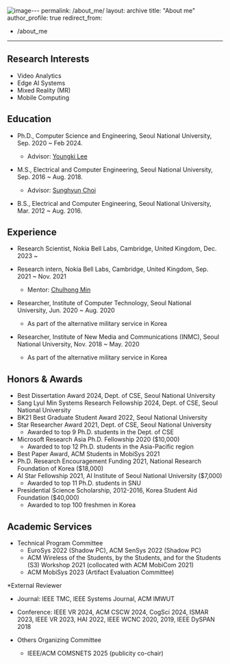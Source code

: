 ![image](https://github.com/JuheonYi/JuheonYi.github.io/assets/37010863/debaf441-9ec2-437c-8135-3fb8d08816a1)---
permalink: /about_me/
layout: archive
title: "About me"
author_profile: true
redirect_from: 
  - /about_me
---

## Research Interests

* Video Analytics
* Edge AI Systems
* Mixed Reality (MR)
* Mobile Computing

## Education
* Ph.D., Computer Science and Engineering, Seoul National University, Sep. 2020 ~ Feb 2024.
  * Advisor: [Youngki Lee](http://youngkilee.blogspot.com/) 

* M.S., Electrical and Computer Engineering, Seoul National University, Sep. 2016 ~ Aug. 2018.
  * Advisor: [Sunghyun Choi](https://sites.google.com/view/sunghyun-chois-home) 

* B.S., Electrical and Computer Engineering, Seoul National University, Mar. 2012 ~ Aug. 2016.

## Experience
* Research Scientist, Nokia Bell Labs, Cambridge, United Kingdom, Dec. 2023 ~ 

* Research intern, Nokia Bell Labs, Cambridge, United Kingdom, Sep. 2021 ~ Nov. 2021
  * Mentor: [Chulhong Min](http://chulhongmin.com/)

* Researcher, Institute of Computer Technology, Seoul National University, Jun. 2020 ~ Aug. 2020
  * As part of the alternative military service in Korea

* Researcher, Institute of New Media and Communications (INMC), Seoul National University, Nov. 2018 ~ May. 2020
  * As part of the alternative military service in Korea

## Honors & Awards

* Best Dissertation Award 2024, Dept. of CSE, Seoul National University
* Sang Lyul Min Systems Research Fellowship 2024, Dept. of CSE, Seoul National University
* BK21 Best Graduate Student Award 2022, Seoul National University
* Star Researcher Award 2021, Dept. of CSE, Seoul National University
  * Awarded to top 9 Ph.D. students in the Dept. of CSE
* Microsoft Research Asia Ph.D. Fellowship 2020 ($10,000)
  * Awarded to top 12 Ph.D. students in the Asia-Pacific region
* Best Paper Award, ACM Students in MobiSys 2021
* Ph.D. Research Encouragement Funding 2021, National Research Foundation of Korea ($18,000)
* AI Star Fellowship 2021, AI Institute of Seoul National University ($7,000)
  * Awarded to top 11 Ph.D. students in SNU
* Presidential Science Scholarship, 2012-2016, Korea Student Aid Foundation ($40,000)
  * Awarded to top 100 freshmen in Korea
  
## Academic Services
* Technical Program Committee
  * EuroSys 2022 (Shadow PC), ACM SenSys 2022 (Shadow PC)
  * ACM Wireless of the Students, by the Students, and for the Students (S3) Workshop 2021 (collocated with ACM MobiCom 2021)
  * ACM MobiSys 2023 (Artifact Evaluation Committee)

*External Reviewer	
  * Journal: IEEE TMC, IEEE Systems Journal, ACM IMWUT
  * Conference: IEEE VR 2024, ACM CSCW 2024, CogSci 2024, ISMAR 2023, IEEE VR 2023, HAI 2022, IEEE WCNC 2020, 2019, IEEE DySPAN 2018

* Others Organizing Committee	
  * IEEE/ACM COMSNETS 2025 (publicity co-chair)

